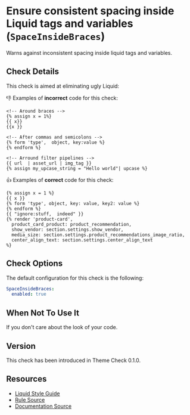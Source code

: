 # Ensure consistent spacing inside Liquid tags and variables (`SpaceInsideBraces`)

Warns against inconsistent spacing inside liquid tags and variables.

## Check Details

This check is aimed at eliminating ugly Liquid:

:-1: Examples of **incorrect** code for this check:

```liquid
<!-- Around braces -->
{% assign x = 1%}
{{ x}}
{{x }}

<!-- After commas and semicolons -->
{% form 'type',  object, key:value %}
{% endform %}

<!-- Arround filter pipelines -->
{{ url  | asset_url | img_tag }}
{% assign my_upcase_string = "Hello world"| upcase %}
```

:+1: Examples of **correct** code for this check:

```liquid
{% assign x = 1 %}
{{ x }}
{% form 'type', object, key: value, key2: value %}
{% endform %}
{{ "ignore:stuff,  indeed" }}
{% render 'product-card',
  product_card_product: product_recommendation,
  show_vendor: section.settings.show_vendor,
  media_size: section.settings.product_recommendations_image_ratio,
  center_align_text: section.settings.center_align_text
%}
```

## Check Options

The default configuration for this check is the following:

```yaml
SpaceInsideBraces:
  enabled: true
```

## When Not To Use It

If you don't care about the look of your code.

## Version

This check has been introduced in Theme Check 0.1.0.

## Resources

- [Liquid Style Guide][styleguide]
- [Rule Source][codesource]
- [Documentation Source][docsource]

[styleguide]: https://github.com/Shopify/liquid-style-guide
[codesource]: /lib/theme_check/checks/space_inside_braces.rb
[docsource]: /docs/checks/space_inside_braces.md
